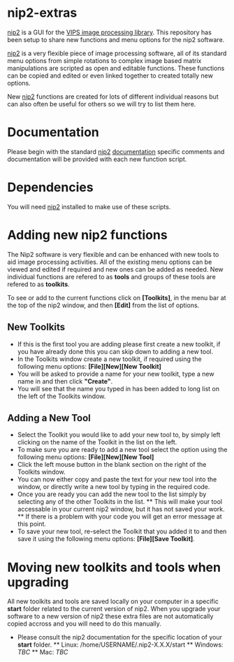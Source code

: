 # nip2-extras
[nip2](https://github.com/libvips/nip2) is a GUI for the [VIPS image processing library](https://libvips.github.io/libvips). This repository has been setup to share new functions and menu options for the nip2 software.

[nip2](https://github.com/libvips/nip2) is a very flexible piece of image processing software, all of its standard menu options from simple rotations to complex image based matrix manipulations are scripted as open and editable functions. These functions can be copied and edited or even linked together to created totally new options.

New [nip2](https://github.com/libvips/nip2) functions are created for lots of different individual reasons but can also often be useful for others so we will try to list them here.

# Documentation 
Please begin with the standard [nip2](https://github.com/libvips/nip2) [documentation](https://github.com/libvips/nip2#documentation) specific comments and documentation will be provided with each new function script.

# Dependencies
You will need [nip2](https://github.com/libvips/nip2) installed to make use of these scripts.

# Adding new nip2 functions
The Nip2 software is very flexible and can be enhanced with new tools to aid image processing activities. All of the existing menu options can be viewed and edited if required and new ones can be added as needed. New individual functions are refered to as **tools** and groups of these tools are refered to as **toolkits**.

To see or add to the current functions click on **[Toolkits]**, in the menu bar at the top of the nip2 window, and then **[Edit]** from the list of options.
## New Toolkits
* If this is the first tool you are adding please first create a new toolkit, if you have already done this you can skip down to adding a new tool.
* In the Toolkits window create a new toolkit, if required using the following menu options: **[File][New][New Toolkit]**
* You will be asked to provide a name for your new toolkit, type a new name in and then click **"Create"**.
* You will see that the name you typed in has been added to long list on the left of the Toolkits window.
## Adding a New Tool
* Select the Toolkit you would like to add your new tool to, by simply left clicking on the name of the Toolkit in the list on the left.
* To make sure you are ready to add a new tool select the option using the following menu options: **[File][New][New Tool]**
* Click the left mouse button in the blank section on the right of the Toolkits window.
* You can now either copy and paste the text for your new tool into the window, or directly write a new tool by typing in the required code.
* Once you are ready you can add the new tool to the list simply by selecting any of the other Toolkits in the list. 
** This will make your tool accessable in your current nip2 window, but it has not saved your work.
** If there is a problem with your code you will get an error message at this point.
* To save your new tool, re-select the Toolkit that you added it to and then save it using the following menu options: **[File][Save Toolkit]**.

# Moving new toolkits and tools when upgrading
All new toolkits and tools are saved locally on your computer in a specific **start** folder related to the current version of nip2. When you upgrade your software to a new version of nip2 these extra files are not automatically copied accross and you will need to do this manually.
* Please consult the nip2 documentation for the specific location of your **start** folder.
** Linux: /home/USERNAME/.nip2-X.X.X/start
** Windows: *TBC*
** Mac: *TBC*
